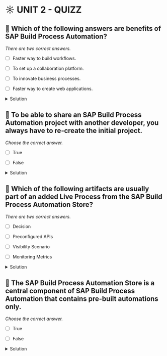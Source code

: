 # ☼ UNIT 2 - QUIZZ

## :small_red_triangle_down: Which of the following answers are benefits of SAP Build Process Automation?

_There are two correct answers._

- [ ] Faster way to build workflows.

- [ ] To set up a collaboration platform.

- [ ] To innovate business processes.

- [ ] Faster way to create web applications.

<details>
  <summary>Solution</summary>

- [ ] Faster way to build workflows.

- [ ] To set up a collaboration platform.

- [ ] To innovate business processes.

- [ ] Faster way to create web applications.

</details>

## :small_red_triangle_down: To be able to share an SAP Build Process Automation project with another developer, you always have to re-create the initial project.

_Choose the correct answer._

- [ ] True

- [ ] False

<details>
  <summary>Solution</summary>

- [ ] True

- [ ] False

</details>

## :small_red_triangle_down: Which of the following artifacts are usually part of an added Live Process from the SAP Build Process Automation Store?

_There are two correct answers._

- [ ] Decision

- [ ] Preconfigured APIs

- [ ] Visibility Scenario

- [ ] Monitoring Metrics

<details>
  <summary>Solution</summary>

- [ ] Decision

- [ ] Preconfigured APIs

- [ ] Visibility Scenario

- [ ] Monitoring Metrics

</details>

## :small_red_triangle_down: The SAP Build Process Automation Store is a central component of SAP Build Process Automation that contains pre-built automations only.

_Choose the correct answer._

- [ ] True

- [ ] False

<details>
  <summary>Solution</summary>

- [ ] True

- [ ] False

</details>

